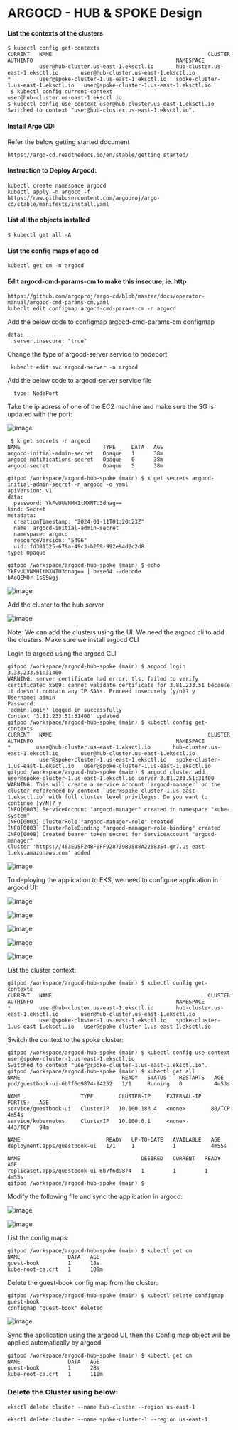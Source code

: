 # ARGOCD - HUB & SPOKE Design

#### List the contexts of the clusters
```
$ kubectl config get-contexts
CURRENT   NAME                                                 CLUSTER                               AUTHINFO                                             NAMESPACE
          user@hub-cluster.us-east-1.eksctl.io       hub-cluster.us-east-1.eksctl.io       user@hub-cluster.us-east-1.eksctl.io       
*         user@spoke-cluster-1.us-east-1.eksctl.io   spoke-cluster-1.us-east-1.eksctl.io   user@spoke-cluster-1.us-east-1.eksctl.io  
 $ kubectl config current-context
user@hub-cluster.us-east-1.eksctl.io
$ kubectl config use-context user@hub-cluster.us-east-1.eksctl.io
Switched to context "user@hub-cluster.us-east-1.eksctl.io".
```

#### Install Argo CD:
Refer the below getting started document
```
https://argo-cd.readthedocs.io/en/stable/getting_started/
```
#### Instruction to Deploy Argocd:
```
kubectl create namespace argocd
kubectl apply -n argocd -f https://raw.githubusercontent.com/argoproj/argo-cd/stable/manifests/install.yaml
```
#### List all the objects installed
```
$ kubectl get all -A
```

#### List the config maps of ago cd
```
kubectl get cm -n argocd
```

#### Edit argocd-cmd-params-cm  to make this insecure, ie. http

```
https://github.com/argoproj/argo-cd/blob/master/docs/operator-manual/argocd-cmd-params-cm.yaml
kubeclt edit configmap argocd-cmd-params-cm -n argocd
```
Add the below code to configmap argocd-cmd-params-cm configmap
```
data:
  server.insecure: "true"
```

Change the type of argocd-server service to nodeport
```
 kubeclt edit svc argocd-server -n argocd
 ```
Add the below code to argocd-server service file
```
  type: NodePort
```
Take the ip adress of one of the EC2 machine and make sure the SG is updated with the port:

![image](https://github.com/eapenm/argocd-hub-spoke/assets/13297994/97b332ad-e429-4bbe-acc7-abf2b08acb06)

```
 $ k get secrets -n argocd
NAME                          TYPE     DATA   AGE
argocd-initial-admin-secret   Opaque   1      38m
argocd-notifications-secret   Opaque   0      38m
argocd-secret                 Opaque   5      38m

gitpod /workspace/argocd-hub-spoke (main) $ k get secrets argocd-initial-admin-secret -n argocd -o yaml
apiVersion: v1
data:
  password: YkFvUUVNMHItMXNTU3dnag==
kind: Secret
metadata:
  creationTimestamp: "2024-01-11T01:20:23Z"
  name: argocd-initial-admin-secret
  namespace: argocd
  resourceVersion: "5496"
  uid: fd381325-679a-49c3-b269-992e94d2c2d8
type: Opaque

gitpod /workspace/argocd-hub-spoke (main) $ echo YkFvUUVNMHItMXNTU3dnag== | base64 --decode
bAoQEM0r-1sSSwgj
```

![image](https://github.com/eapenm/argocd-hub-spoke/assets/13297994/3b54cb15-4e60-4c98-8709-1127b586ddc6)

Add the cluster to the hub server

![image](https://github.com/eapenm/argocd-hub-spoke/assets/13297994/faa63ed0-1f40-44bb-9660-62eb0814f309)

Note: We can add the clusters using the UI. We need the argocd cli to add the clusters. Make sure we install argocd CLI

Login to argocd using the argocd CLI
```
gitpod /workspace/argocd-hub-spoke (main) $ argocd login 3.33.233.51:31400
WARNING: server certificate had error: tls: failed to verify certificate: x509: cannot validate certificate for 3.81.233.51 because it doesn't contain any IP SANs. Proceed insecurely (y/n)? y
Username: admin
Password: 
'admin:login' logged in successfully
Context '3.81.233.51:31400' updated
gitpod /workspace/argocd-hub-spoke (main) $ kubectl config get-contexts
CURRENT   NAME                                                 CLUSTER                               AUTHINFO                                             NAMESPACE
*        user@hub-cluster.us-east-1.eksctl.io       hub-cluster.us-east-1.eksctl.io       user@hub-cluster.us-east-1.eksctl.io       
          user@spoke-cluster-1.us-east-1.eksctl.io   spoke-cluster-1.us-east-1.eksctl.io   user@spoke-cluster-1.us-east-1.eksctl.io   
gitpod /workspace/argocd-hub-spoke (main) $ argocd cluster add user@spoke-cluster-1.us-east-1.eksctl.io server 3.81.233.51:31400
WARNING: This will create a service account `argocd-manager` on the cluster referenced by context `user@spoke-cluster-1.us-east-1.eksctl.io` with full cluster level privileges. Do you want to continue [y/N]? y
INFO[0003] ServiceAccount "argocd-manager" created in namespace "kube-system" 
INFO[0003] ClusterRole "argocd-manager-role" created    
INFO[0003] ClusterRoleBinding "argocd-manager-role-binding" created 
INFO[0008] Created bearer token secret for ServiceAccount "argocd-manager" 
Cluster 'https://463ED5F24BF0FF928739B9588A2258354.gr7.us-east-1.eks.amazonaws.com' added
```

![image](https://github.com/eapenm/argocd-hub-spoke/assets/13297994/7d2334c6-dbef-4a04-be9a-47dcf839f91e)

To deploying the application to EKS, we need to configure application in argocd UI:

![image](https://github.com/eapenm/argocd-hub-spoke/assets/13297994/c1234bbc-5532-47c5-bf0d-f69aa88dcf91)

![image](https://github.com/eapenm/argocd-hub-spoke/assets/13297994/46e24d66-3865-4258-8728-85082eab19c1)

![image](https://github.com/eapenm/argocd-hub-spoke/assets/13297994/66f2bd2a-2669-4a2f-a454-20650727d427)

![image](https://github.com/eapenm/argocd-hub-spoke/assets/13297994/74e69186-aabe-4678-a4f1-9d9b29a0084f)

![image](https://github.com/eapenm/argocd-hub-spoke/assets/13297994/f4fe30ab-9167-4cd7-9fec-b32cd1e76fcd)

List the cluster context:
```
gitpod /workspace/argocd-hub-spoke (main) $ kubectl config get-contexts
CURRENT   NAME                                                 CLUSTER                               AUTHINFO                                             NAMESPACE
*         user@hub-cluster.us-east-1.eksctl.io       hub-cluster.us-east-1.eksctl.io       user@hub-cluster.us-east-1.eksctl.io       
          user@spoke-cluster-1.us-east-1.eksctl.io   spoke-cluster-1.us-east-1.eksctl.io   user@spoke-cluster-1.us-east-1.eksctl.io   
```
Switch the context to the spoke cluster:
```
gitpod /workspace/argocd-hub-spoke (main) $ kubectl config use-context user@spoke-cluster-1.us-east-1.eksctl.io
Switched to context "user@spoke-cluster-1.us-east-1.eksctl.io".
gitpod /workspace/argocd-hub-spoke (main) $ kubectl get all
NAME                                READY   STATUS    RESTARTS   AGE
pod/guestbook-ui-6b7f6d9874-94252   1/1     Running   0          4m53s

NAME                   TYPE        CLUSTER-IP     EXTERNAL-IP   PORT(S)   AGE
service/guestbook-ui   ClusterIP   10.100.183.4   <none>        80/TCP    4m54s
service/kubernetes     ClusterIP   10.100.0.1     <none>        443/TCP   94m

NAME                           READY   UP-TO-DATE   AVAILABLE   AGE
deployment.apps/guestbook-ui   1/1     1            1           4m55s

NAME                                      DESIRED   CURRENT   READY   AGE
replicaset.apps/guestbook-ui-6b7f6d9874   1         1         1       4m55s
gitpod /workspace/argocd-hub-spoke (main) $ 
```

Modify the following file and sync the application in argocd:

![image](https://github.com/eapenm/argocd-hub-spoke/assets/13297994/cfeb302b-f408-4dba-be68-ba71278780a9)

![image](https://github.com/eapenm/argocd-hub-spoke/assets/13297994/9d7f89ce-ede9-4f42-bdec-c3849c419565)

List the config maps:
```
gitpod /workspace/argocd-hub-spoke (main) $ kubectl get cm
NAME               DATA   AGE
guest-book         1      18s
kube-root-ca.crt   1      109m
```
Delete the guest-book config map from the  cluster:
```
gitpod /workspace/argocd-hub-spoke (main) $ kubectl delete configmap guest-book
configmap "guest-book" deleted
```

![image](https://github.com/eapenm/argocd-hub-spoke/assets/13297994/53aca16a-d0e0-49a5-96cc-d076970d27c2)


Sync the application using the argocd UI, then the Config map object will be applied automatically by argocd

```
gitpod /workspace/argocd-hub-spoke (main) $ kubectl get cm
NAME               DATA   AGE
guest-book         1      28s
kube-root-ca.crt   1      110m
```


### Delete the Cluster using below:
```
eksctl delete cluster --name hub-cluster --region us-east-1

eksctl delete cluster --name spoke-cluster-1 --region us-east-1
```



